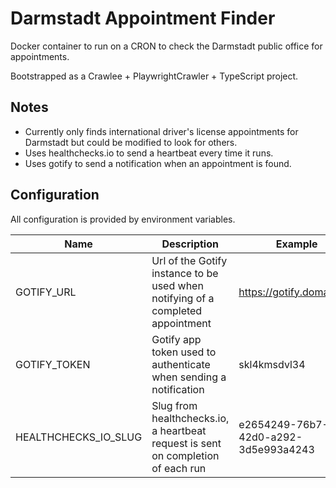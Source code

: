 # Darmstadt Appointment Finder

Docker container to run on a CRON to check the Darmstadt public office for appointments.

Bootstrapped as a Crawlee + PlaywrightCrawler + TypeScript project.

## Notes

- Currently only finds international driver's license appointments for Darmstadt but could be modified to look for others.
- Uses healthchecks.io to send a heartbeat every time it runs.
- Uses gotify to send a notification when an appointment is found.

## Configuration

All configuration is provided by environment variables.

| Name                 | Description                                                                      | Example                              |
|----------------------|----------------------------------------------------------------------------------|--------------------------------------|
| GOTIFY_URL           | Url of the Gotify instance to be used when notifying of a completed appointment  | https://gotify.domain.net            |
| GOTIFY_TOKEN         | Gotify app token used to authenticate when sending a notification                | skl4kmsdvl34                         |
| HEALTHCHECKS_IO_SLUG | Slug from healthchecks.io, a heartbeat request is sent on completion of each run | e2654249-76b7-42d0-a292-3d5e993a4243 |
